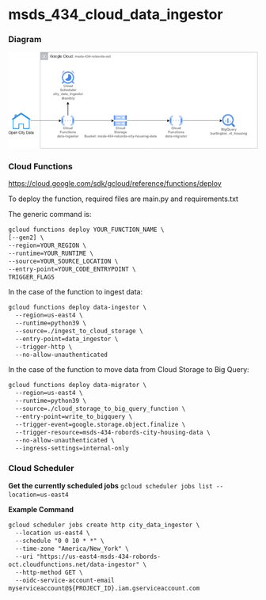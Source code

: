 # msds_434_cloud_data_ingestor

### Diagram
![Component Diagram](images/msds_434_ingestion.drawio.png)

### Cloud Functions
https://cloud.google.com/sdk/gcloud/reference/functions/deploy

To deploy the function, required files are main.py and requirements.txt

The generic command is:
```
gcloud functions deploy YOUR_FUNCTION_NAME \
[--gen2] \
--region=YOUR_REGION \
--runtime=YOUR_RUNTIME \
--source=YOUR_SOURCE_LOCATION \
--entry-point=YOUR_CODE_ENTRYPOINT \
TRIGGER_FLAGS
```
In the case of the function to ingest data:
```
gcloud functions deploy data-ingestor \
  --region=us-east4 \
  --runtime=python39 \
  --source=./ingest_to_cloud_storage \
  --entry-point=data_ingestor \
  --trigger-http \
  --no-allow-unauthenticated
```

In the case of the function to move data from Cloud Storage to Big Query:
```
gcloud functions deploy data-migrator \
  --region=us-east4 \
  --runtime=python39 \
  --source=./cloud_storage_to_big_query_function \
  --entry-point=write_to_bigquery \
  --trigger-event=google.storage.object.finalize \
  --trigger-resource=msds-434-robords-city-housing-data \
  --no-allow-unauthenticated \
  --ingress-settings=internal-only
```

### Cloud Scheduler

__Get the currently scheduled jobs__
`gcloud scheduler jobs list --location=us-east4`

__Example Command__
```
gcloud scheduler jobs create http city_data_ingestor \
  --location us-east4 \
  --schedule "0 0 10 * *" \
  --time-zone "America/New_York" \
  --uri "https://us-east4-msds-434-robords-oct.cloudfunctions.net/data-ingestor" \
  --http-method GET \
  --oidc-service-account-email myserviceaccount@${PROJECT_ID}.iam.gserviceaccount.com
```